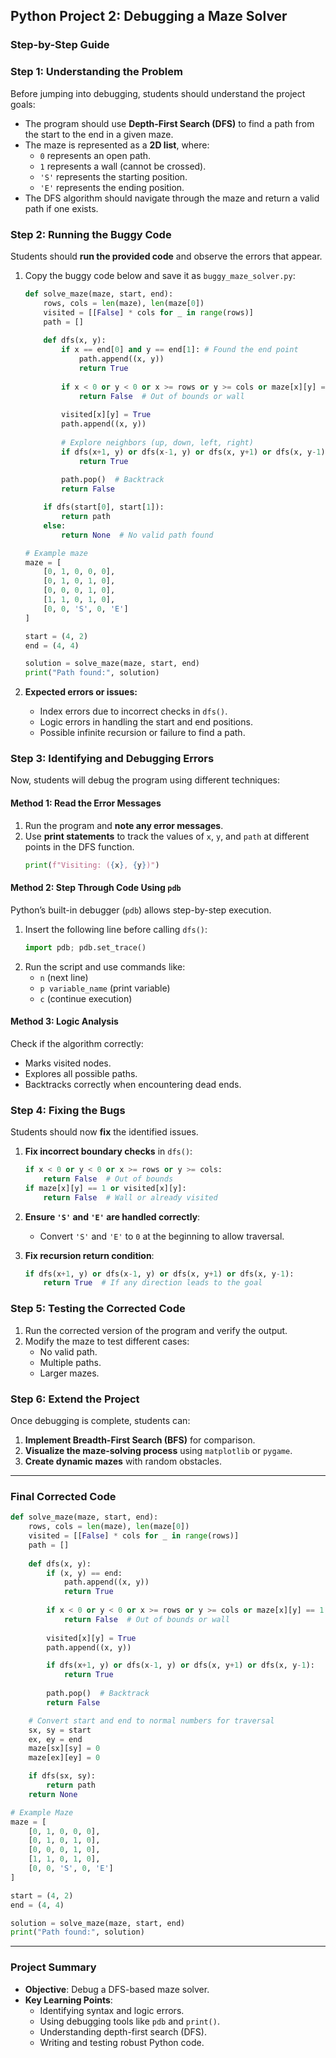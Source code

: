 ## **Python Project 2: Debugging a Maze Solver**
### **Step-by-Step Guide**

### **Step 1: Understanding the Problem**
Before jumping into debugging, students should understand the project goals:
- The program should use **Depth-First Search (DFS)** to find a path from the start to the end in a given maze.
- The maze is represented as a **2D list**, where:
  - `0` represents an open path.
  - `1` represents a wall (cannot be crossed).
  - `'S'` represents the starting position.
  - `'E'` represents the ending position.
- The DFS algorithm should navigate through the maze and return a valid path if one exists.

### **Step 2: Running the Buggy Code**
Students should **run the provided code** and observe the errors that appear.

1. Copy the buggy code below and save it as `buggy_maze_solver.py`:
   ```python
   def solve_maze(maze, start, end):
       rows, cols = len(maze), len(maze[0])
       visited = [[False] * cols for _ in range(rows)]
       path = []
       
       def dfs(x, y):
           if x == end[0] and y == end[1]: # Found the end point
               path.append((x, y))
               return True
           
           if x < 0 or y < 0 or x >= rows or y >= cols or maze[x][y] == 1 or visited[x][y]:
               return False  # Out of bounds or wall
           
           visited[x][y] = True
           path.append((x, y))
           
           # Explore neighbors (up, down, left, right)
           if dfs(x+1, y) or dfs(x-1, y) or dfs(x, y+1) or dfs(x, y-1):
               return True
           
           path.pop()  # Backtrack
           return False

       if dfs(start[0], start[1]):
           return path
       else:
           return None  # No valid path found

   # Example maze
   maze = [
       [0, 1, 0, 0, 0],
       [0, 1, 0, 1, 0],
       [0, 0, 0, 1, 0],
       [1, 1, 0, 1, 0],
       [0, 0, 'S', 0, 'E']
   ]

   start = (4, 2)
   end = (4, 4)

   solution = solve_maze(maze, start, end)
   print("Path found:", solution)
   ```

2. **Expected errors or issues:**
   - Index errors due to incorrect checks in `dfs()`.
   - Logic errors in handling the start and end positions.
   - Possible infinite recursion or failure to find a path.

### **Step 3: Identifying and Debugging Errors**
Now, students will debug the program using different techniques:

#### **Method 1: Read the Error Messages**
1. Run the program and **note any error messages**.
2. Use **print statements** to track the values of `x`, `y`, and `path` at different points in the DFS function.
   ```python
   print(f"Visiting: ({x}, {y})")
   ```

#### **Method 2: Step Through Code Using `pdb`**
Python’s built-in debugger (`pdb`) allows step-by-step execution.

1. Insert the following line before calling `dfs()`:
   ```python
   import pdb; pdb.set_trace()
   ```
2. Run the script and use commands like:
   - `n` (next line)
   - `p variable_name` (print variable)
   - `c` (continue execution)

#### **Method 3: Logic Analysis**
Check if the algorithm correctly:
- Marks visited nodes.
- Explores all possible paths.
- Backtracks correctly when encountering dead ends.

### **Step 4: Fixing the Bugs**
Students should now **fix** the identified issues.

1. **Fix incorrect boundary checks** in `dfs()`:
   ```python
   if x < 0 or y < 0 or x >= rows or y >= cols:
       return False  # Out of bounds
   if maze[x][y] == 1 or visited[x][y]:
       return False  # Wall or already visited
   ```

2. **Ensure `'S'` and `'E'` are handled correctly**:
   - Convert `'S'` and `'E'` to `0` at the beginning to allow traversal.

3. **Fix recursion return condition**:
   ```python
   if dfs(x+1, y) or dfs(x-1, y) or dfs(x, y+1) or dfs(x, y-1):
       return True  # If any direction leads to the goal
   ```

### **Step 5: Testing the Corrected Code**
1. Run the corrected version of the program and verify the output.
2. Modify the maze to test different cases:
   - No valid path.
   - Multiple paths.
   - Larger mazes.

### **Step 6: Extend the Project**
Once debugging is complete, students can:
1. **Implement Breadth-First Search (BFS)** for comparison.
2. **Visualize the maze-solving process** using `matplotlib` or `pygame`.
3. **Create dynamic mazes** with random obstacles.

---

### **Final Corrected Code**
```python
def solve_maze(maze, start, end):
    rows, cols = len(maze), len(maze[0])
    visited = [[False] * cols for _ in range(rows)]
    path = []
    
    def dfs(x, y):
        if (x, y) == end:
            path.append((x, y))
            return True
        
        if x < 0 or y < 0 or x >= rows or y >= cols or maze[x][y] == 1 or visited[x][y]:
            return False  # Out of bounds or wall
        
        visited[x][y] = True
        path.append((x, y))

        if dfs(x+1, y) or dfs(x-1, y) or dfs(x, y+1) or dfs(x, y-1):
            return True
        
        path.pop()  # Backtrack
        return False

    # Convert start and end to normal numbers for traversal
    sx, sy = start
    ex, ey = end
    maze[sx][sy] = 0
    maze[ex][ey] = 0

    if dfs(sx, sy):
        return path
    return None

# Example Maze
maze = [
    [0, 1, 0, 0, 0],
    [0, 1, 0, 1, 0],
    [0, 0, 0, 1, 0],
    [1, 1, 0, 1, 0],
    [0, 0, 'S', 0, 'E']
]

start = (4, 2)
end = (4, 4)

solution = solve_maze(maze, start, end)
print("Path found:", solution)
```

---

### **Project Summary**
- **Objective**: Debug a DFS-based maze solver.
- **Key Learning Points**:
  - Identifying syntax and logic errors.
  - Using debugging tools like `pdb` and `print()`.
  - Understanding depth-first search (DFS).
  - Writing and testing robust Python code.
